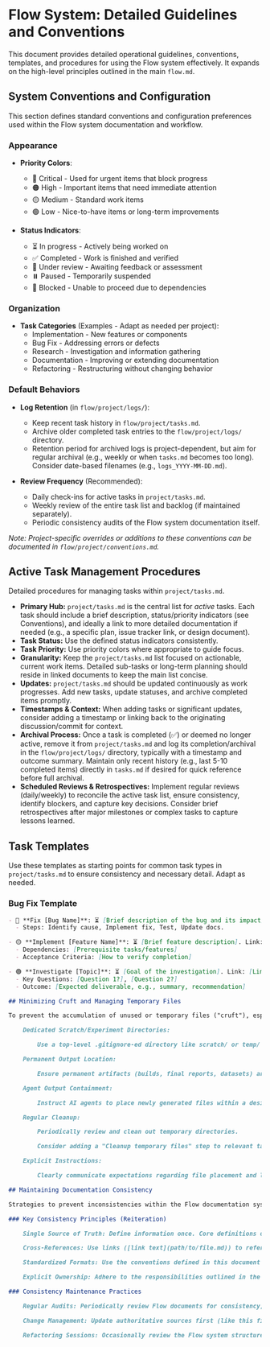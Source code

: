       
# Flow System: Detailed Guidelines and Conventions

This document provides detailed operational guidelines, conventions, templates, and procedures for using the Flow system effectively. It expands on the high-level principles outlined in the main `flow.md`.

## System Conventions and Configuration

This section defines standard conventions and configuration preferences used within the Flow system documentation and workflow.

### Appearance

-   **Priority Colors**:
    -   🔴 Critical - Used for urgent items that block progress
    -   🟠 High - Important items that need immediate attention
    -   🟡 Medium - Standard work items
    -   🟢 Low - Nice-to-have items or long-term improvements

-   **Status Indicators**:
    -   ⏳ In progress - Actively being worked on
    -   ✅ Completed - Work is finished and verified
    -   🔄 Under review - Awaiting feedback or assessment
    -   ⏸️ Paused - Temporarily suspended
    -   🚩 Blocked - Unable to proceed due to dependencies

### Organization

-   **Task Categories** (Examples - Adapt as needed per project):
    -   Implementation - New features or components
    -   Bug Fix - Addressing errors or defects
    -   Research - Investigation and information gathering
    -   Documentation - Improving or extending documentation
    -   Refactoring - Restructuring without changing behavior

### Default Behaviors

-   **Log Retention** (in `flow/project/logs/`):
    -   Keep recent task history in `flow/project/tasks.md`.
    -   Archive older completed task entries to the `flow/project/logs/` directory.
    -   Retention period for archived logs is project-dependent, but aim for regular archival (e.g., weekly or when `tasks.md` becomes too long). Consider date-based filenames (e.g., `logs_YYYY-MM-DD.md`).

-   **Review Frequency** (Recommended):
    -   Daily check-ins for active tasks in `project/tasks.md`.
    -   Weekly review of the entire task list and backlog (if maintained separately).
    -   Periodic consistency audits of the Flow system documentation itself.

*Note: Project-specific overrides or additions to these conventions can be documented in `flow/project/conventions.md`.*

## Active Task Management Procedures

Detailed procedures for managing tasks within `project/tasks.md`.

-   **Primary Hub:** `project/tasks.md` is the central list for *active* tasks. Each task should include a brief description, status/priority indicators (see Conventions), and ideally a link to more detailed documentation if needed (e.g., a specific plan, issue tracker link, or design document).
-   **Task Status:** Use the defined status indicators consistently.
-   **Task Priority:** Use priority colors where appropriate to guide focus.
-   **Granularity:** Keep the `project/tasks.md` list focused on actionable, current work items. Detailed sub-tasks or long-term planning should reside in linked documents to keep the main list concise.
-   **Updates:** `project/tasks.md` should be updated continuously as work progresses. Add new tasks, update statuses, and archive completed items promptly.
-   **Timestamps & Context:** When adding tasks or significant updates, consider adding a timestamp or linking back to the originating discussion/commit for context.
-   **Archival Process:** Once a task is completed (✅) or deemed no longer active, remove it from `project/tasks.md` and log its completion/archival in the `flow/project/logs/` directory, typically with a timestamp and outcome summary. Maintain only recent history (e.g., last 5-10 completed items) directly in `tasks.md` if desired for quick reference before full archival.
-   **Scheduled Reviews & Retrospectives:** Implement regular reviews (daily/weekly) to reconcile the active task list, ensure consistency, identify blockers, and capture key decisions. Consider brief retrospectives after major milestones or complex tasks to capture lessons learned.

## Task Templates

Use these templates as starting points for common task types in `project/tasks.md` to ensure consistency and necessary detail. Adapt as needed.

### Bug Fix Template

```markdown
- 🔴 **Fix [Bug Name]**: ⏳ [Brief description of the bug and its impact]. Link: [Link to issue tracker/detailed report]
  - Steps: Identify cause, Implement fix, Test, Update docs.

- 🟡 **Implement [Feature Name]**: ⏳ [Brief feature description]. Link: [Link to spec/design doc]
  - Dependencies: [Prerequisite tasks/features]
  - Acceptance Criteria: [How to verify completion]

- 🟢 **Investigate [Topic]**: ⏳ [Goal of the investigation]. Link: [Link to research notes/document]
  - Key Questions: [Question 1?], [Question 2?]
  - Outcome: [Expected deliverable, e.g., summary, recommendation]

## Minimizing Cruft and Managing Temporary Files

To prevent the accumulation of unused or temporary files ("cruft"), especially when using automated tools or AI agents:

    Dedicated Scratch/Experiment Directories:

        Use a top-level .gitignore-ed directory like scratch/ or temp/ for temporary scripts, outputs, data samples, and exploratory work. Files here are considered ephemeral.

    Permanent Output Location:

        Ensure permanent artifacts (builds, final reports, datasets) are placed in designated project directories (e.g., dist/, artifacts/, data/processed/). Do not leave permanent outputs in temporary directories.

    Agent Output Containment:

        Instruct AI agents to place newly generated files within a designated subdirectory (e.g., scratch/agent_output/) unless explicitly intended as permanent additions to core directories (src/, tests/, docs/).

    Regular Cleanup:

        Periodically review and clean out temporary directories.

        Consider adding a "Cleanup temporary files" step to relevant task checklists in project/tasks.md.

    Explicit Instructions:

        Clearly communicate expectations regarding file placement and lifespan when initiating tasks involving file creation, especially with AI agents.

## Maintaining Documentation Consistency

Strategies to prevent inconsistencies within the Flow documentation system itself:

### Key Consistency Principles (Reiteration)

    Single Source of Truth: Define information once. Core definitions often reside here or in system/conventions.md.

    Cross-References: Use links ([link text](path/to/file.md)) to reference canonical definitions instead of duplicating.

    Standardized Formats: Use the conventions defined in this document consistently.

    Explicit Ownership: Adhere to the responsibilities outlined in the various README.md files.

### Consistency Maintenance Practices

    Regular Audits: Periodically review Flow documents for consistency, broken links, and duplicated information.

    Change Management: Update authoritative sources first (like this file), then propagate changes or update references in other documents. Document significant changes (perhaps in meta/CHANGELOG.md).

    Refactoring Sessions: Occasionally review the Flow system structure itself for potential improvements or simplification. Remove outdated documents or sections.